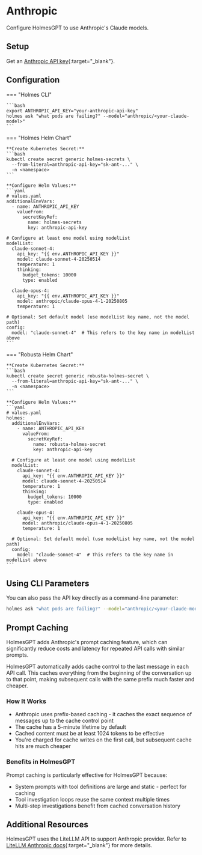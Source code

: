 # Anthropic

Configure HolmesGPT to use Anthropic's Claude models.

## Setup

Get an [Anthropic API key](https://support.anthropic.com/en/articles/8114521-how-can-i-access-the-anthropic-api){:target="_blank"}.

## Configuration

=== "Holmes CLI"

    ```bash
    export ANTHROPIC_API_KEY="your-anthropic-api-key"
    holmes ask "what pods are failing?" --model="anthropic/<your-claude-model>"
    ```

=== "Holmes Helm Chart"

    **Create Kubernetes Secret:**
    ```bash
    kubectl create secret generic holmes-secrets \
      --from-literal=anthropic-api-key="sk-ant-..." \
      -n <namespace>
    ```

    **Configure Helm Values:**
    ```yaml
    # values.yaml
    additionalEnvVars:
      - name: ANTHROPIC_API_KEY
        valueFrom:
          secretKeyRef:
            name: holmes-secrets
            key: anthropic-api-key

    # Configure at least one model using modelList
    modelList:
      claude-sonnet-4:
        api_key: "{{ env.ANTHROPIC_API_KEY }}"
        model: claude-sonnet-4-20250514
        temperature: 1
        thinking:
          budget_tokens: 10000
          type: enabled

      claude-opus-4:
        api_key: "{{ env.ANTHROPIC_API_KEY }}"
        model: anthropic/claude-opus-4-1-20250805
        temperature: 1

    # Optional: Set default model (use modelList key name, not the model path)
    config:
      model: "claude-sonnet-4"  # This refers to the key name in modelList above
    ```

=== "Robusta Helm Chart"

    **Create Kubernetes Secret:**
    ```bash
    kubectl create secret generic robusta-holmes-secret \
      --from-literal=anthropic-api-key="sk-ant-..." \
      -n <namespace>
    ```

    **Configure Helm Values:**
    ```yaml
    # values.yaml
    holmes:
      additionalEnvVars:
        - name: ANTHROPIC_API_KEY
          valueFrom:
            secretKeyRef:
              name: robusta-holmes-secret
              key: anthropic-api-key

      # Configure at least one model using modelList
      modelList:
        claude-sonnet-4:
          api_key: "{{ env.ANTHROPIC_API_KEY }}"
          model: claude-sonnet-4-20250514
          temperature: 1
          thinking:
            budget_tokens: 10000
            type: enabled

        claude-opus-4:
          api_key: "{{ env.ANTHROPIC_API_KEY }}"
          model: anthropic/claude-opus-4-1-20250805
          temperature: 1

      # Optional: Set default model (use modelList key name, not the model path)
      config:
        model: "claude-sonnet-4"  # This refers to the key name in modelList above
    ```

## Using CLI Parameters

You can also pass the API key directly as a command-line parameter:

```bash
holmes ask "what pods are failing?" --model="anthropic/<your-claude-model>" --api-key="your-api-key"
```

## Prompt Caching

HolmesGPT adds Anthropic's prompt caching feature, which can significantly reduce costs and latency for repeated API calls with similar prompts.

HolmesGPT automatically adds cache control to the last message in each API call. This caches everything from the beginning of the conversation up to that point, making subsequent calls with the same prefix much faster and cheaper.

### How It Works

- Anthropic uses prefix-based caching - it caches the exact sequence of messages up to the cache control point
- The cache has a 5-minute lifetime by default
- Cached content must be at least 1024 tokens to be effective
- You're charged for cache writes on the first call, but subsequent cache hits are much cheaper

### Benefits in HolmesGPT

Prompt caching is particularly effective for HolmesGPT because:

- System prompts with tool definitions are large and static - perfect for caching
- Tool investigation loops reuse the same context multiple times
- Multi-step investigations benefit from cached conversation history

## Additional Resources

HolmesGPT uses the LiteLLM API to support Anthropic provider. Refer to [LiteLLM Anthropic docs](https://litellm.vercel.app/docs/providers/anthropic){:target="_blank"} for more details.
